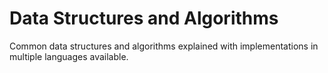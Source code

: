 # Data Structures and Algorithms
Common data structures and algorithms explained with implementations
in multiple languages available.
